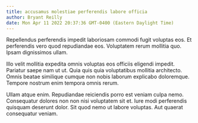 ```yaml
---
title: accusamus molestiae perferendis labore officia
author: Bryant Reilly
date: Mon Apr 11 2022 20:37:36 GMT-0400 (Eastern Daylight Time)
---
```

Repellendus perferendis impedit laboriosam commodi fugit voluptas eos. Et perferendis vero quod repudiandae eos. Voluptatem rerum mollitia quo. Ipsam dignissimos ullam.

 Illo velit mollitia expedita omnis voluptas eos officiis eligendi impedit. Pariatur saepe nam ut ut. Quia quis quia voluptatibus mollitia architecto. Omnis beatae similique cumque non nobis laborum explicabo doloremque. Tempore nostrum enim tempora omnis rerum.

 Ullam atque enim. Repudiandae reiciendis porro est veniam culpa nemo. Consequatur dolores non non nisi voluptatem sit et. Iure modi perferendis quisquam deserunt dolor. Sit quod nemo ut labore voluptas. Aut quaerat consequatur veniam.